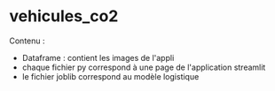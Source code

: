 # vehicules_co2

Contenu :

- Dataframe : contient les images de l'appli
- chaque fichier py correspond à une page de l'application streamlit
- le fichier joblib correspond au modèle logistique

